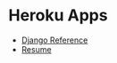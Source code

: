 # Heroku Apps

- [Django Reference](https://acmf-django-reference.herokuapp.com)
- [Resume](https://acmf-resume.herokuapp.com)

